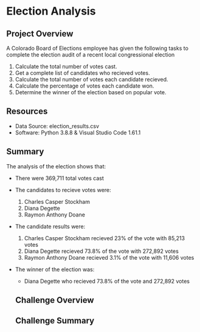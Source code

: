 # Election Analysis

## Project Overview
A Colorado Board of Elections employee has given the following tasks to complete the election audit of a recent local congressional election

1. Calculate the total number of votes cast.
2. Get a complete list of candidates who recieved votes.
3. Calculate the total number of votes each candidate recieved.
4. Calculate the percentage of votes each candidate won.
5. Determine the winner of the election based on popular vote.

## Resources
- Data Source: election_results.csv
- Software: Python 3.8.8 & Visual Studio Code 1.61.1

## Summary
The analysis of the election shows that:
- There were 369,711 total votes cast
- The candidates to recieve votes were:
  1. Charles Casper Stockham
  2. Diana Degette
  3. Raymon Anthony Doane
- The candidate results were:
  1. Charles Casper Stockham recieved 23% of the vote with 85,213 votes
  2. Diana Degette recieved 73.8% of the vote with 272,892 votes
  3. Raymon Anthony Doane recieved 3.1% of the vote with 11,606 votes
- The winner of the election was:
  - Diana Degette who recieved 73.8% of the vote and 272,892 votes
  
  ## Challenge Overview
  
  ## Challenge Summary
